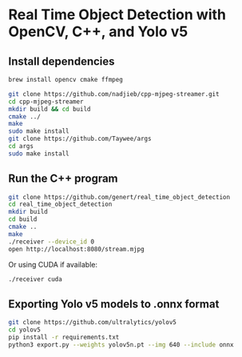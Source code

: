 # Real Time Object Detection with OpenCV, C++, and Yolo v5

## Install dependencies

```bash
brew install opencv cmake ffmpeg
```

```bash
git clone https://github.com/nadjieb/cpp-mjpeg-streamer.git
cd cpp-mjpeg-streamer
mkdir build && cd build
cmake ../
make
sudo make install
git clone https://github.com/Taywee/args
cd args
sudo make install
```

## Run the C++ program

```bash
git clone https://github.com/genert/real_time_object_detection
cd real_time_object_detection
mkdir build
cd build
cmake ..
make
./receiver --device_id 0
open http://localhost:8080/stream.mjpg
```

Or using CUDA if available:
```bash
./receiver cuda
```

## Exporting Yolo v5 models to .onnx format

```bash
git clone https://github.com/ultralytics/yolov5
cd yolov5
pip install -r requirements.txt
python3 export.py --weights yolov5n.pt --img 640 --include onnx
```
